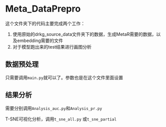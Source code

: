 # Meta_DataPrepro
这个文件夹下的代码主要完成两个工作：
1. 使用原始的drkg_source_data文件夹下的数据，生成MetaR需要的数据，以及embedding需要的文件
2. 对于模型跑出来的test结果进行画图分析

## 数据预处理

只需要调用```main.py```就可以了。参数也是在这个文件里面设置

## 结果分析

需要分别调用```Analysis_auc.py```和```Analysis_pr.py```

T-SNE可视化分析，调用```t_sne_all.py``` 或```t_sne_partial```
